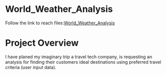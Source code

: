 #                                                                      World_Weather_Analysis
Follow the link to reach files:[World_Weather_Analysis](https://github.com/JohnCselcuk/World_Weather_Analysis)

# Project Overview
I have planed my imaginary trip a travel tech company, is requesting an analysis for finding their customers ideal destinations using preferred travel criteria (user input data).
